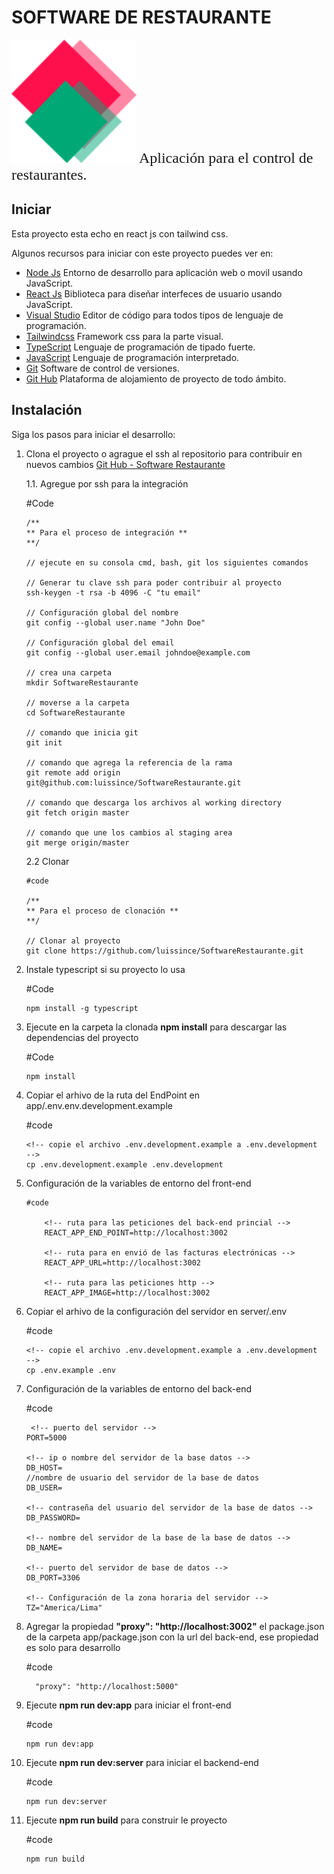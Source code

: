 # SOFTWARE DE RESTAURANTE

<!-- ![IMAGES DE GO LANG](images/ladder.svg) -->
<img src="app/src/recursos/images/syssoftintegra.png" alt="Imagen SysSoft Integra" width="200" />

<font size="5" face="Qwitcher Grypen">
Aplicación para el control de restaurantes.
</font>

## Iniciar

Esta proyecto esta echo en react js con tailwind css.

Algunos recursos para iniciar con este proyecto puedes ver en:

- [Node Js](https://nodejs.org/es/) Entorno de desarrollo para aplicación web o movil usando JavaScript.
- [React Js](https://reactjs.org/) Biblioteca para diseñar interfeces de usuario usando JavaScript.
- [Visual Studio](https://code.visualstudio.com/) Editor de código para todos tipos de lenguaje de programación.
- [Tailwindcss](https://tailwindcss.com/) Framework css para la parte visual.
- [TypeScript](https://www.typescriptlang.org/) Lenguaje de programación de tipado fuerte.
- [JavaScript](https://developer.mozilla.org/es/docs/Web/JavaScript) Lenguaje de programación interpretado.
- [Git](https://git-scm.com/) Software de control de versiones.
- [Git Hub](https://github.com/) Plataforma de alojamiento de proyecto de todo ámbito.

## Instalación

Siga los pasos para iniciar el desarrollo:

1.  Clona el proyecto o agrague el ssh al repositorio para contribuir en nuevos cambios [Git Hub - Software Restaurante](https://github.com/luissince/SoftwareRestaurante)

    1.1. Agregue por ssh para la integración

    #Code

        /**
        ** Para el proceso de integración **
        **/

        // ejecute en su consola cmd, bash, git los siguientes comandos

        // Generar tu clave ssh para poder contribuir al proyecto
        ssh-keygen -t rsa -b 4096 -C "tu email"

        // Configuración global del nombre
        git config --global user.name "John Doe"

        // Configuración global del email
        git config --global user.email johndoe@example.com

        // crea una carpeta
        mkdir SoftwareRestaurante

        // moverse a la carpeta
        cd SoftwareRestaurante

        // comando que inicia git
        git init

        // comando que agrega la referencia de la rama
        git remote add origin git@github.com:luissince/SoftwareRestaurante.git

        // comando que descarga los archivos al working directory
        git fetch origin master

        // comando que une los cambios al staging area
        git merge origin/master

    2.2 Clonar

        #code

        /**
        ** Para el proceso de clonación **
        **/

        // Clonar al proyecto
        git clone https://github.com/luissince/SoftwareRestaurante.git

2.  Instale typescript si su proyecto lo usa

    #Code

        npm install -g typescript

3.  Ejecute en la carpeta la clonada **npm install** para descargar las dependencias del proyecto

    #Code

        npm install

4.  Copiar el arhivo de la ruta del EndPoint en app/.env.env.development.example

    #code

        <!-- copie el archivo .env.development.example a .env.development  -->
        cp .env.development.example .env.development

5.  Configuración de la variables de entorno del front-end

        #code

            <!-- ruta para las peticiones del back-end princial -->
            REACT_APP_END_POINT=http://localhost:3002

            <!-- ruta para en envió de las facturas electrónicas -->
            REACT_APP_URL=http://localhost:3002

            <!-- ruta para las peticiones http -->
            REACT_APP_IMAGE=http://localhost:3002

6.  Copiar el arhivo de la configuración del servidor en server/.env

    #code

        <!-- copie el archivo .env.development.example a .env.development  -->
        cp .env.example .env

7.  Configuración de la variables de entorno del back-end

    #code

         <!-- puerto del servidor -->
        PORT=5000

        <!-- ip o nombre del servidor de la base datos -->
        DB_HOST=
        //nombre de usuario del servidor de la base de datos
        DB_USER=

        <!-- contraseña del usuario del servidor de la base de datos -->
        DB_PASSWORD=

        <!-- nombre del servidor de la base de la base de datos -->
        DB_NAME=

        <!-- puerto del servidor de base de datos -->
        DB_PORT=3306

        <!-- Configuración de la zona horaria del servidor -->
        TZ="America/Lima"

8. Agregar la propiedad **"proxy": "http://localhost:3002"** el package.json de la carpeta app/package.json con la url del back-end, ese propiedad es solo para desarrollo

    #code 

         "proxy": "http://localhost:5000"

9.  Ejecute **npm run dev:app** para iniciar el front-end

    #code

        npm run dev:app

10. Ejecute **npm run dev:server** para iniciar el backend-end

    #code

        npm run dev:server

11. Ejecute **npm run build** para construir le proyecto

    #code

        npm run build
